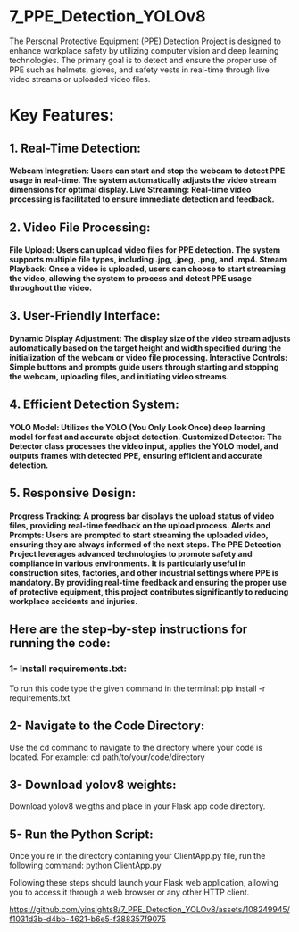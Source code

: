 # 7_PPE_Detection_YOLOv8


The Personal Protective Equipment (PPE) Detection Project is designed to enhance workplace safety by utilizing computer vision and deep learning technologies. The primary goal is to detect and ensure the proper use of PPE such as helmets, gloves, and safety vests in real-time through live video streams or uploaded video files.

# Key Features:
## 1. Real-Time Detection:

#### Webcam Integration: Users can start and stop the webcam to detect PPE usage in real-time. The system automatically adjusts the video stream dimensions for optimal display. Live Streaming: Real-time video processing is facilitated to ensure immediate detection and feedback.


## 2. Video File Processing:

#### File Upload: Users can upload video files for PPE detection. The system supports multiple file types, including .jpg, .jpeg, .png, and .mp4. Stream Playback: Once a video is uploaded, users can choose to start streaming the video, allowing the system to process and detect PPE usage throughout the video.

## 3. User-Friendly Interface:
#### Dynamic Display Adjustment: The display size of the video stream adjusts automatically based on the target height and width specified during the initialization of the webcam or video file processing. Interactive Controls: Simple buttons and prompts guide users through starting and stopping the webcam, uploading files, and initiating video streams.

## 4. Efficient Detection System:
#### YOLO Model: Utilizes the YOLO (You Only Look Once) deep learning model for fast and accurate object detection. Customized Detector: The Detector class processes the video input, applies the YOLO model, and outputs frames with detected PPE, ensuring efficient and accurate detection.

## 5. Responsive Design:
#### Progress Tracking: A progress bar displays the upload status of video files, providing real-time feedback on the upload process. Alerts and Prompts: Users are prompted to start streaming the uploaded video, ensuring they are always informed of the next steps. The PPE Detection Project leverages advanced technologies to promote safety and compliance in various environments. It is particularly useful in construction sites, factories, and other industrial settings where PPE is mandatory. By providing real-time feedback and ensuring the proper use of protective equipment, this project contributes significantly to reducing workplace accidents and injuries.


## Here are the step-by-step instructions for running the code:

### 1- Install requirements.txt:
To run this code type the given command in the terminal: pip install -r requirements.txt

## 2- Navigate to the Code Directory:
Use the cd command to navigate to the directory where your code is located. For example: cd path/to/your/code/directory

## 3- Download yolov8 weights:
Download yolov8 weigths and place in your Flask app code directory.

## 5- Run the Python Script:
Once you're in the directory containing your ClientApp.py file, run the following command: python ClientApp.py

Following these steps should launch your Flask web application, allowing you to access it through a web browser or any other HTTP client.

https://github.com/yinsights8/7_PPE_Detection_YOLOv8/assets/108249945/f1031d3b-d4bb-4621-b6e5-f388357f9075

